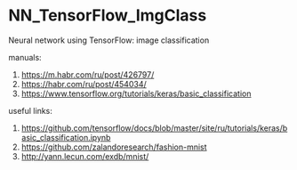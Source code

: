 # NN_TensorFlow_ImgClass
Neural network using TensorFlow: image classification

manuals:
1. https://m.habr.com/ru/post/426797/
2. https://habr.com/ru/post/454034/
3. https://www.tensorflow.org/tutorials/keras/basic_classification

useful links:
1. https://github.com/tensorflow/docs/blob/master/site/ru/tutorials/keras/basic_classification.ipynb 
2. https://github.com/zalandoresearch/fashion-mnist
3. http://yann.lecun.com/exdb/mnist/
